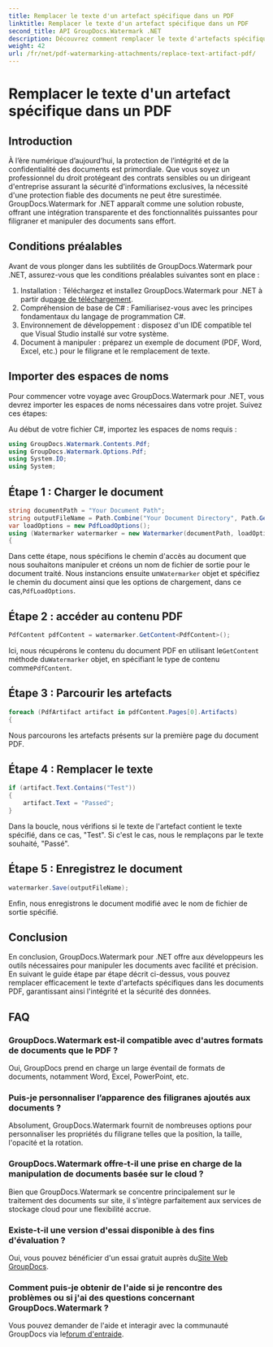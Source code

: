 ```yaml
---
title: Remplacer le texte d'un artefact spécifique dans un PDF
linktitle: Remplacer le texte d'un artefact spécifique dans un PDF
second_title: API GroupDocs.Watermark .NET
description: Découvrez comment remplacer le texte d'artefacts spécifiques dans des documents PDF à l'aide de GroupDocs.Watermark pour .NET. Améliorez la sécurité et l’intégrité des documents sans effort.
weight: 42
url: /fr/net/pdf-watermarking-attachments/replace-text-artifact-pdf/
---
```


# Remplacer le texte d'un artefact spécifique dans un PDF

## Introduction
À l’ère numérique d’aujourd’hui, la protection de l’intégrité et de la confidentialité des documents est primordiale. Que vous soyez un professionnel du droit protégeant des contrats sensibles ou un dirigeant d'entreprise assurant la sécurité d'informations exclusives, la nécessité d'une protection fiable des documents ne peut être surestimée. GroupDocs.Watermark for .NET apparaît comme une solution robuste, offrant une intégration transparente et des fonctionnalités puissantes pour filigraner et manipuler des documents sans effort.
## Conditions préalables
Avant de vous plonger dans les subtilités de GroupDocs.Watermark pour .NET, assurez-vous que les conditions préalables suivantes sont en place :
1. Installation : Téléchargez et installez GroupDocs.Watermark pour .NET à partir du[page de téléchargement](https://releases.groupdocs.com/Watermark/net/).
2. Compréhension de base de C# : Familiarisez-vous avec les principes fondamentaux du langage de programmation C#.
3. Environnement de développement : disposez d'un IDE compatible tel que Visual Studio installé sur votre système.
4. Document à manipuler : préparez un exemple de document (PDF, Word, Excel, etc.) pour le filigrane et le remplacement de texte.

## Importer des espaces de noms
Pour commencer votre voyage avec GroupDocs.Watermark pour .NET, vous devrez importer les espaces de noms nécessaires dans votre projet. Suivez ces étapes:

Au début de votre fichier C#, importez les espaces de noms requis :
```csharp
using GroupDocs.Watermark.Contents.Pdf;
using GroupDocs.Watermark.Options.Pdf;
using System.IO;
using System;
```
## Étape 1 : Charger le document
```csharp
string documentPath = "Your Document Path";
string outputFileName = Path.Combine("Your Document Directory", Path.GetFileName(documentPath));
var loadOptions = new PdfLoadOptions();
using (Watermarker watermarker = new Watermarker(documentPath, loadOptions))
{
```
 Dans cette étape, nous spécifions le chemin d'accès au document que nous souhaitons manipuler et créons un nom de fichier de sortie pour le document traité. Nous instancions ensuite un`Watermarker` objet et spécifiez le chemin du document ainsi que les options de chargement, dans ce cas,`PdfLoadOptions`.
## Étape 2 : accéder au contenu PDF
```csharp
PdfContent pdfContent = watermarker.GetContent<PdfContent>();
```
 Ici, nous récupérons le contenu du document PDF en utilisant le`GetContent` méthode du`Watermarker` objet, en spécifiant le type de contenu comme`PdfContent`.
## Étape 3 : Parcourir les artefacts
```csharp
foreach (PdfArtifact artifact in pdfContent.Pages[0].Artifacts)
{
```
Nous parcourons les artefacts présents sur la première page du document PDF.
## Étape 4 : Remplacer le texte
```csharp
if (artifact.Text.Contains("Test"))
{
    artifact.Text = "Passed";
}
```
Dans la boucle, nous vérifions si le texte de l'artefact contient le texte spécifié, dans ce cas, "Test". Si c'est le cas, nous le remplaçons par le texte souhaité, "Passé".
## Étape 5 : Enregistrez le document
```csharp
watermarker.Save(outputFileName);
```
Enfin, nous enregistrons le document modifié avec le nom de fichier de sortie spécifié.

## Conclusion
En conclusion, GroupDocs.Watermark pour .NET offre aux développeurs les outils nécessaires pour manipuler les documents avec facilité et précision. En suivant le guide étape par étape décrit ci-dessus, vous pouvez remplacer efficacement le texte d'artefacts spécifiques dans les documents PDF, garantissant ainsi l'intégrité et la sécurité des données.
## FAQ
### GroupDocs.Watermark est-il compatible avec d'autres formats de documents que le PDF ?
Oui, GroupDocs prend en charge un large éventail de formats de documents, notamment Word, Excel, PowerPoint, etc.
### Puis-je personnaliser l’apparence des filigranes ajoutés aux documents ?
Absolument, GroupDocs.Watermark fournit de nombreuses options pour personnaliser les propriétés du filigrane telles que la position, la taille, l'opacité et la rotation.
### GroupDocs.Watermark offre-t-il une prise en charge de la manipulation de documents basée sur le cloud ?
Bien que GroupDocs.Watermark se concentre principalement sur le traitement des documents sur site, il s'intègre parfaitement aux services de stockage cloud pour une flexibilité accrue.
### Existe-t-il une version d'essai disponible à des fins d'évaluation ?
 Oui, vous pouvez bénéficier d'un essai gratuit auprès du[Site Web GroupDocs](https://releases.groupdocs.com/).
### Comment puis-je obtenir de l'aide si je rencontre des problèmes ou si j'ai des questions concernant GroupDocs.Watermark ?
 Vous pouvez demander de l'aide et interagir avec la communauté GroupDocs via le[forum d'entraide](https://forum.groupdocs.com/c/watermark/19).
